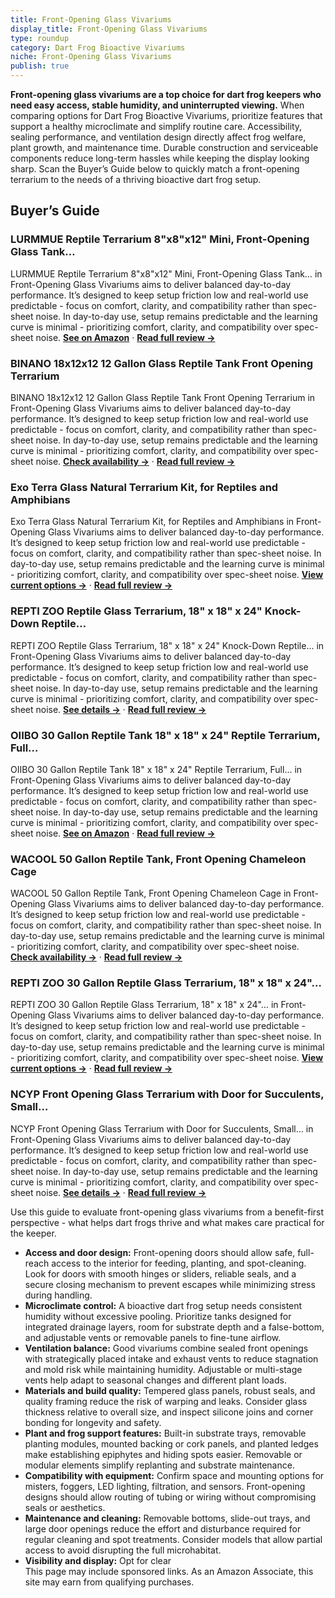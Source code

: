 ```yaml
---
title: Front-Opening Glass Vivariums
display_title: Front-Opening Glass Vivariums
type: roundup
category: Dart Frog Bioactive Vivariums
niche: Front-Opening Glass Vivariums
publish: true
---
```


<p><strong>Front-opening glass vivariums are a top choice for dart frog keepers who need easy access, stable humidity, and uninterrupted viewing.</strong> When comparing options for Dart Frog Bioactive Vivariums, prioritize features that support a healthy microclimate and simplify routine care. Accessibility, sealing performance, and ventilation design directly affect frog welfare, plant growth, and maintenance time. Durable construction and serviceable components reduce long-term hassles while keeping the display looking sharp. Scan the Buyer’s Guide below to quickly match a front-opening terrarium to the needs of a thriving bioactive dart frog setup.</p>

<h2>Buyer’s Guide</h2>
<h3>LURMMUE Reptile Terrarium 8"x8"x12" Mini, Front-Opening Glass Tank…</h3>
<p>LURMMUE Reptile Terrarium 8"x8"x12" Mini, Front-Opening Glass Tank… in Front-Opening Glass Vivariums aims to deliver balanced day-to-day performance. It’s designed to keep setup friction low and real-world use predictable - focus on comfort, clarity, and compatibility rather than spec-sheet noise. In day-to-day use, setup remains predictable and the learning curve is minimal - prioritizing comfort, clarity, and compatibility over spec-sheet noise. <a href="https://amzn.to/47sLzNL" target="_blank" rel="nofollow sponsored noopener noopener" target="_blank"><strong>See on Amazon</strong></a> · <a href="/reviews/lurmmue-reptile-terrarium-8-x8-x12-mini-front-opening-glass-tank-with-m-e126b8dc/"><strong>Read full review &rarr;</strong></a></p>
<h3>BINANO 18x12x12 12 Gallon Glass Reptile Tank Front Opening Terrarium</h3>
<p>BINANO 18x12x12 12 Gallon Glass Reptile Tank Front Opening Terrarium in Front-Opening Glass Vivariums aims to deliver balanced day-to-day performance. It’s designed to keep setup friction low and real-world use predictable - focus on comfort, clarity, and compatibility rather than spec-sheet noise. In day-to-day use, setup remains predictable and the learning curve is minimal - prioritizing comfort, clarity, and compatibility over spec-sheet noise. <a href="https://amzn.to/498y1Z8" target="_blank" rel="nofollow sponsored noopener noopener" target="_blank"><strong>Check availability &rarr;</strong></a> · <a href="/reviews/binano-18x12x12-12-gallon-glass-reptile-tank-front-opening-terrarium/"><strong>Read full review &rarr;</strong></a></p>
<h3>Exo Terra Glass Natural Terrarium Kit, for Reptiles and Amphibians</h3>
<p>Exo Terra Glass Natural Terrarium Kit, for Reptiles and Amphibians in Front-Opening Glass Vivariums aims to deliver balanced day-to-day performance. It’s designed to keep setup friction low and real-world use predictable - focus on comfort, clarity, and compatibility rather than spec-sheet noise. In day-to-day use, setup remains predictable and the learning curve is minimal - prioritizing comfort, clarity, and compatibility over spec-sheet noise. <a href="https://amzn.to/494mtpO" target="_blank" rel="nofollow sponsored noopener noopener" target="_blank"><strong>View current options &rarr;</strong></a> · <a href="/reviews/exo-terra-glass-natural-terrarium-kit-for-reptiles-and-amphibians/"><strong>Read full review &rarr;</strong></a></p>
<h3>REPTI ZOO Reptile Glass Terrarium, 18" x 18" x 24" Knock-Down Reptile…</h3>
<p>REPTI ZOO Reptile Glass Terrarium, 18" x 18" x 24" Knock-Down Reptile… in Front-Opening Glass Vivariums aims to deliver balanced day-to-day performance. It’s designed to keep setup friction low and real-world use predictable - focus on comfort, clarity, and compatibility rather than spec-sheet noise. In day-to-day use, setup remains predictable and the learning curve is minimal - prioritizing comfort, clarity, and compatibility over spec-sheet noise. <a href="https://amzn.to/47ivHwf" target="_blank" rel="nofollow sponsored noopener noopener" target="_blank"><strong>See details &rarr;</strong></a> · <a href="/reviews/repti-zoo-reptile-glass-terrarium-18-x-18-x-24-knock-down-reptile-habit-9e4736db/"><strong>Read full review &rarr;</strong></a></p>
<h3>OIIBO 30 Gallon Reptile Tank 18" x 18" x 24" Reptile Terrarium, Full…</h3>
<p>OIIBO 30 Gallon Reptile Tank 18" x 18" x 24" Reptile Terrarium, Full… in Front-Opening Glass Vivariums aims to deliver balanced day-to-day performance. It’s designed to keep setup friction low and real-world use predictable - focus on comfort, clarity, and compatibility rather than spec-sheet noise. In day-to-day use, setup remains predictable and the learning curve is minimal - prioritizing comfort, clarity, and compatibility over spec-sheet noise. <a href="https://amzn.to/3JdQby6" target="_blank" rel="nofollow sponsored noopener noopener" target="_blank"><strong>See on Amazon</strong></a> · <a href="/reviews/oiibo-30-gallon-reptile-tank-18-x-18-x-24-reptile-terrarium-full-view-g-489787bf/"><strong>Read full review &rarr;</strong></a></p>
<h3>WACOOL 50 Gallon Reptile Tank, Front Opening Chameleon Cage</h3>
<p>WACOOL 50 Gallon Reptile Tank, Front Opening Chameleon Cage in Front-Opening Glass Vivariums aims to deliver balanced day-to-day performance. It’s designed to keep setup friction low and real-world use predictable - focus on comfort, clarity, and compatibility rather than spec-sheet noise. In day-to-day use, setup remains predictable and the learning curve is minimal - prioritizing comfort, clarity, and compatibility over spec-sheet noise. <a href="https://amzn.to/42Lj23z" target="_blank" rel="nofollow sponsored noopener noopener" target="_blank"><strong>Check availability &rarr;</strong></a> · <a href="/reviews/wacool-50-gallon-reptile-tank-front-opening-chameleon-cage/"><strong>Read full review &rarr;</strong></a></p>
<h3>REPTI ZOO 30 Gallon Reptile Glass Terrarium, 18" x 18" x 24"…</h3>
<p>REPTI ZOO 30 Gallon Reptile Glass Terrarium, 18" x 18" x 24"… in Front-Opening Glass Vivariums aims to deliver balanced day-to-day performance. It’s designed to keep setup friction low and real-world use predictable - focus on comfort, clarity, and compatibility rather than spec-sheet noise. In day-to-day use, setup remains predictable and the learning curve is minimal - prioritizing comfort, clarity, and compatibility over spec-sheet noise. <a href="https://amzn.to/3INtOj2" target="_blank" rel="nofollow sponsored noopener noopener" target="_blank"><strong>View current options &rarr;</strong></a> · <a href="/reviews/repti-zoo-30-gallon-reptile-glass-terrarium-18-x-18-x-24-rainforest-hab-71956b65/"><strong>Read full review &rarr;</strong></a></p>
<h3>NCYP Front Opening Glass Terrarium with Door for Succulents, Small…</h3>
<p>NCYP Front Opening Glass Terrarium with Door for Succulents, Small… in Front-Opening Glass Vivariums aims to deliver balanced day-to-day performance. It’s designed to keep setup friction low and real-world use predictable - focus on comfort, clarity, and compatibility rather than spec-sheet noise. In day-to-day use, setup remains predictable and the learning curve is minimal - prioritizing comfort, clarity, and compatibility over spec-sheet noise. <a href="https://amzn.to/472JMxu" target="_blank" rel="nofollow sponsored noopener noopener" target="_blank"><strong>See details &rarr;</strong></a> · <a href="/reviews/ncyp-front-opening-glass-terrarium-with-door-for-succulents-small-plant-5c5b2ede/"><strong>Read full review &rarr;</strong></a></p>

<p>Use this guide to evaluate front-opening glass vivariums from a benefit-first perspective - what helps dart frogs thrive and what makes care practical for the keeper.</p>

<ul>
  <li><strong>Access and door design:</strong> Front-opening doors should allow safe, full-reach access to the interior for feeding, planting, and spot-cleaning. Look for doors with smooth hinges or sliders, reliable seals, and a secure closing mechanism to prevent escapes while minimizing stress during handling.</li>
  <li><strong>Microclimate control:</strong> A bioactive dart frog setup needs consistent humidity without excessive pooling. Prioritize tanks designed for integrated drainage layers, room for substrate depth and a false-bottom, and adjustable vents or removable panels to fine-tune airflow.</li>
  <li><strong>Ventilation balance:</strong> Good vivariums combine sealed front openings with strategically placed intake and exhaust vents to reduce stagnation and mold risk while maintaining humidity. Adjustable or multi-stage vents help adapt to seasonal changes and different plant loads.</li>
  <li><strong>Materials and build quality:</strong> Tempered glass panels, robust seals, and quality framing reduce the risk of warping and leaks. Consider glass thickness relative to overall size, and inspect silicone joins and corner bonding for longevity and safety.</li>
  <li><strong>Plant and frog support features:</strong> Built-in substrate trays, removable planting modules, mounted backing or cork panels, and planted ledges make establishing epiphytes and hiding spots easier. Removable or modular elements simplify replanting and substrate maintenance.</li>
  <li><strong>Compatibility with equipment:</strong> Confirm space and mounting options for misters, foggers, LED lighting, filtration, and sensors. Front-opening designs should allow routing of tubing or wiring without compromising seals or aesthetics.</li>
  <li><strong>Maintenance and cleaning:</strong> Removable bottoms, slide-out trays, and large door openings reduce the effort and disturbance required for regular cleaning and spot treatments. Consider models that allow partial access to avoid disrupting the full microhabitat.</li>
  <li><strong>Visibility and display:</strong> Opt for clear
<aside class="disclosure">This page may include sponsored links. As an Amazon Associate, this site may earn from qualifying purchases.</aside>
